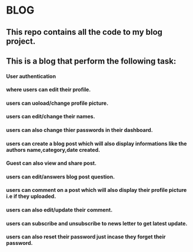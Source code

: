# BLOG

## This repo contains all the code to my blog project.

## This is a blog that perform the following task:

#### User authentication
#### where users can edit their profile.
#### users can uoload/change profile picture.
#### users can edit/change their names.
#### users can also change thier passwords in their dashboard.
#### users can create a blog post which will also display informations like the authors name,category,date created.
#### Guest can also view and share post.
#### users can edit/answers blog post question.
#### users can comment on a post which will also display their profile picture i.e if they uploaded.
####  users can also edit/update their comment.
#### users can subscribe and unsubscribe to news letter to get latest update.
#### users can also reset their password just incase they forget their password.
